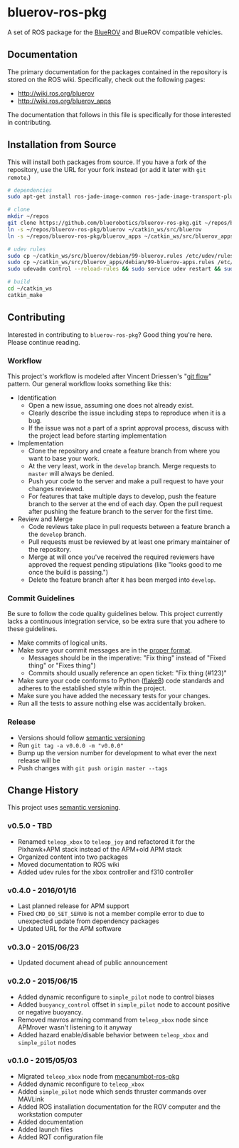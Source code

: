 # bluerov-ros-pkg

A set of ROS package for the [BlueROV](https://www.bluerobotics.com/store/rov/bluerov-r1/) and BlueROV compatible vehicles.

## Documentation

The primary documentation for the packages contained in the repository is stored on the ROS wiki. Specifically, check out the following pages:

* http://wiki.ros.org/bluerov
* http://wiki.ros.org/bluerov_apps

The documentation that follows in this file is specifically for those interested in contributing.

## Installation from Source

This will install both packages from source. If you have a fork of the repository, use the URL for your fork instead (or add it later with `git remote`.)

```bash
# dependencies
sudo apt-get install ros-jade-image-common ros-jade-image-transport-plugins ros-jade-mavros ros-jade-mavros-msgs ros-jade-mavros-extras ros-jade-joy -y

# clone
mkdir ~/repos
git clone https://github.com/bluerobotics/bluerov-ros-pkg.git ~/repos/bluerov-ros-pkg
ln -s ~/repos/bluerov-ros-pkg/bluerov ~/catkin_ws/src/bluerov
ln -s ~/repos/bluerov-ros-pkg/bluerov_apps ~/catkin_ws/src/bluerov_apps

# udev rules
sudo cp ~/catkin_ws/src/bluerov/debian/99-bluerov.rules /etc/udev/rules.d/
sudo cp ~/catkin_ws/src/bluerov_apps/debian/99-bluerov-apps.rules /etc/udev/rules.d/
sudo udevadm control --reload-rules && sudo service udev restart && sudo udevadm trigger

# build
cd ~/catkin_ws
catkin_make
```

## Contributing

Interested in contributing to `bluerov-ros-pkg`? Good thing you're here. Please continue reading.

### Workflow

This project's workflow is modeled after Vincent Driessen's "[git flow](http://nvie.com/posts/a-successful-git-branching-model/)" pattern. Our general workflow looks something like this:

* Identification
  * Open a new issue, assuming one does not already exist.
  * Clearly describe the issue including steps to reproduce when it is a bug.
  * If the issue was not a part of a sprint approval process, discuss with the project lead before starting implementation
* Implementation
  * Clone the repository and create a feature branch from where you want to base your work.
  * At the very least, work in the `develop` branch. Merge requests to `master` will always be denied.
  * Push your code to the server and make a pull request to have your changes reviewed.
  * For features that take multiple days to develop, push the feature branch to the server at the end of each day. Open the pull request after pushing the feature branch to the server for the first time.
* Review and Merge
  * Code reviews take place in pull requests between a feature branch a the `develop` branch.
  * Pull requests must be reviewed by at least one primary maintainer of the repository.
  * Merge at will once you've received the required reviewers have approved the request pending stipulations (like "looks good to me once the build is passing.")
  * Delete the feature branch after it has been merged into `develop`.

### Commit Guidelines

Be sure to follow the code quality guidelines below. This project currently lacks a continuous integration service, so be extra sure that you adhere to these guidelines.

* Make commits of logical units.
* Make sure your commit messages are in the [proper format](http://tbaggery.com/2008/04/19/a-note-about-git-commit-messages.html).
  * Messages should be in the imperative: "Fix thing" instead of "Fixed thing" or "Fixes thing")
  * Commits should usually reference an open ticket: "Fix thing (#123)"
* Make sure your code conforms to Python ([flake8](http://flake8.readthedocs.org/en/latest/)) code standards and adheres to the established style within the project.
* Make sure you have added the necessary tests for your changes.
* Run all the tests to assure nothing else was accidentally broken.

### Release

* Versions should follow [semantic versioning](http://semver.org/)
* Run `git tag -a v0.0.0 -m "v0.0.0"`
* Bump up the version number for development to what ever the next release will be
* Push changes with `git push origin master --tags`

## Change History

This project uses [semantic versioning](http://semver.org/).

### v0.5.0 - TBD

* Renamed `teleop_xbox` to `teleop_joy` and refactored it for the Pixhawk+APM stack instead of the APM+old APM stack
* Organized content into two packages
* Moved documentation to ROS wiki
* Added udev rules for the xbox controller and f310 controller

### v0.4.0 - 2016/01/16

* Last planned release for APM support
* Fixed `CMD_DO_SET_SERVO` is not a member compile error to due to unexpected update from dependency packages
* Updated URL for the APM software

### v0.3.0 - 2015/06/23

* Updated document ahead of public announcement

### v0.2.0 - 2015/06/15

* Added dynamic reconfigure to `simple_pilot` node to control biases
* Added `buoyancy_control` offset in `simple_pilot` node to account positive or negative buoyancy.
* Removed mavros arming command from `teleop_xbox` node since APMrover wasn't listening to it anyway
* Added hazard enable/disable behavior between `teleop_xbox` and `simple_pilot` nodes

### v0.1.0 - 2015/05/03

* Migrated `teleop_xbox` node from [mecanumbot-ros-pkg](https://github.com/joshvillbrandt/mecanumbot-ros-pkg)
* Added dynamic reconfigure to `teleop_xbox`
* Added `simple_pilot` node which sends thruster commands over MAVLink
* Added ROS installation documentation for the ROV computer and the workstation computer
* Added documentation
* Added launch files
* Added RQT configuration file
